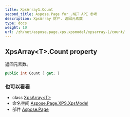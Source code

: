 ```yaml
---
title: XpsArray1.Count
second_title: Aspose.Page for .NET API 参考
description: XpsArray 财产. 返回元素数
type: docs
weight: 10
url: /zh/net/aspose.page.xps.xpsmodel/xpsarray-1/count/
---
```

## XpsArray&lt;T&gt;.Count property

返回元素数。

```csharp
public int Count { get; }
```

### 也可以看看

* class [XpsArray&lt;T&gt;](../)
* 命名空间 [Aspose.Page.XPS.XpsModel](../../xpsarray-1/)
* 部件 [Aspose.Page](../../../)


